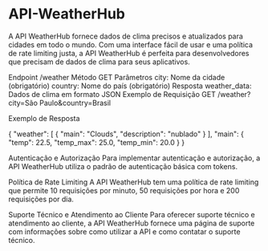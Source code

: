 # API-WeatherHub

A API WeatherHub fornece dados de clima precisos e atualizados para cidades em todo o mundo. Com uma interface fácil de usar e uma política de rate limiting justa, a API WeatherHub é perfeita para desenvolvedores que precisam de dados de clima para seus aplicativos.

Endpoint
/weather
Método
GET
Parâmetros
city: Nome da cidade (obrigatório)
country: Nome do país (obrigatório)
Resposta
weather_data: Dados de clima em formato JSON
Exemplo de Requisição
GET /weather?city=São Paulo&country=Brasil

Exemplo de Resposta

{
  "weather": [
    {
      "main": "Clouds",
      "description": "nublado"
    }
  ],
  "main": {
    "temp": 22.5,
    "temp_max": 25.0,
    "temp_min": 20.0
  }
}

Autenticação e Autorização
Para implementar autenticação e autorização, a API WeatherHub utiliza o padrão de autenticação básica com tokens.

Política de Rate Limiting
A API WeatherHub tem uma política de rate limiting que permite 10 requisições por minuto, 50 requisições por hora e 200 requisições por dia.

Suporte Técnico e Atendimento ao Cliente
Para oferecer suporte técnico e atendimento ao cliente, a API WeatherHub fornece uma página de suporte com informações sobre como utilizar a API e como contatar o suporte técnico.


